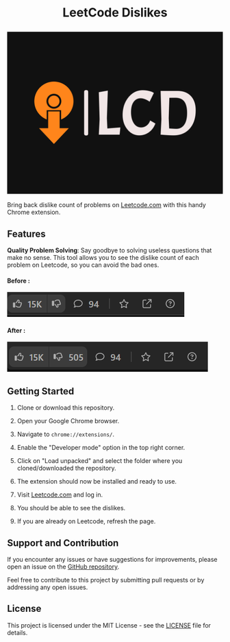# <p align="center">LeetCode Dislikes</p>

<p align="center">

  <img src="logo/logo.png" alt="logo">

</p>

Bring back dislike count of problems on [Leetcode.com](https://leetcode.com/) with this handy Chrome extension.

## Features

**Quality Problem Solving**: Say goodbye to solving useless questions that make no sense. This tool allows you to see the dislike count of each problem on Leetcode, so you can avoid the bad ones.

#### Before :
![Before](logo/Before.png)

#### After :
![After](logo/After.png)


## Getting Started

1. Clone or download this repository.

3. Open your Google Chrome browser.

4. Navigate to `chrome://extensions/`.

5. Enable the "Developer mode" option in the top right corner.

6. Click on "Load unpacked" and select the folder where you cloned/downloaded the repository.

7. The extension should now be installed and ready to use.

8. Visit [Leetcode.com](https://leetcode.com/) and log in.

9. You should be able to see the dislikes.

10. If you are already on Leetcode, refresh the page.

## Support and Contribution

If you encounter any issues or have suggestions for improvements, please open an issue on the [GitHub repository](https://github.com/Ash-codes18/LeetCode-Dislikes/issues).

Feel free to contribute to this project by submitting pull requests or by addressing any open issues.

## License

This project is licensed under the MIT License - see the [LICENSE](https://github.com/Ash-codes18/LeetCode-Dislikes/blob/main/LICENSE) file for details.
